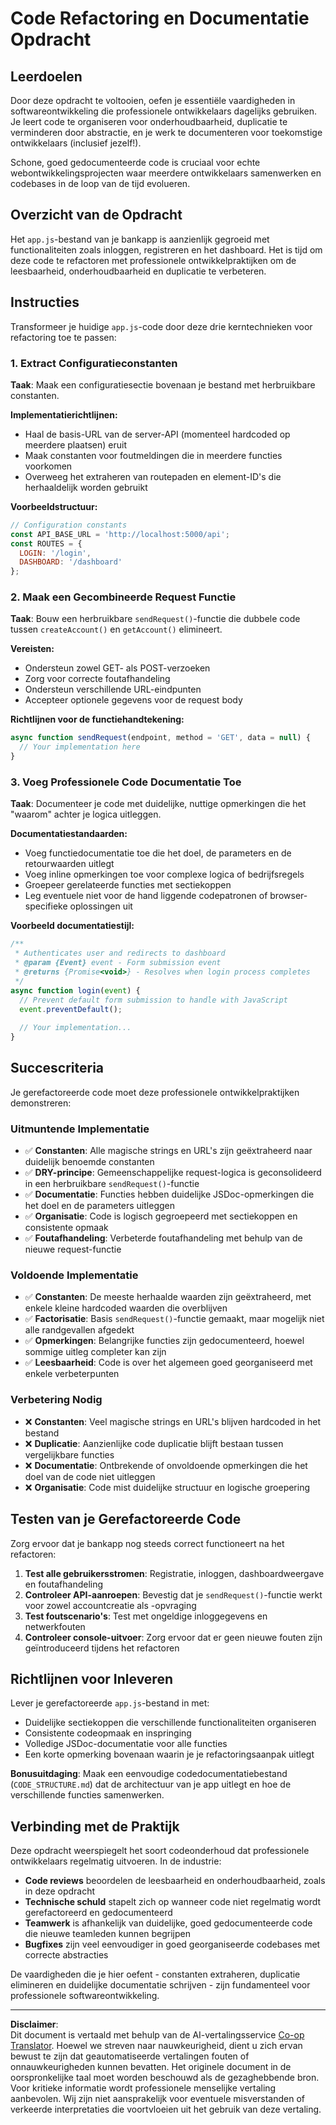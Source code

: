 <!--
CO_OP_TRANSLATOR_METADATA:
{
  "original_hash": "d0a02cb117e91a5b5f24178080068a3d",
  "translation_date": "2025-10-23T01:00:48+00:00",
  "source_file": "7-bank-project/3-data/assignment.md",
  "language_code": "nl"
}
-->
# Code Refactoring en Documentatie Opdracht

## Leerdoelen

Door deze opdracht te voltooien, oefen je essentiële vaardigheden in softwareontwikkeling die professionele ontwikkelaars dagelijks gebruiken. Je leert code te organiseren voor onderhoudbaarheid, duplicatie te verminderen door abstractie, en je werk te documenteren voor toekomstige ontwikkelaars (inclusief jezelf!).

Schone, goed gedocumenteerde code is cruciaal voor echte webontwikkelingsprojecten waar meerdere ontwikkelaars samenwerken en codebases in de loop van de tijd evolueren.

## Overzicht van de Opdracht

Het `app.js`-bestand van je bankapp is aanzienlijk gegroeid met functionaliteiten zoals inloggen, registreren en het dashboard. Het is tijd om deze code te refactoren met professionele ontwikkelpraktijken om de leesbaarheid, onderhoudbaarheid en duplicatie te verbeteren.

## Instructies

Transformeer je huidige `app.js`-code door deze drie kerntechnieken voor refactoring toe te passen:

### 1. Extract Configuratieconstanten

**Taak**: Maak een configuratiesectie bovenaan je bestand met herbruikbare constanten.

**Implementatierichtlijnen:**
- Haal de basis-URL van de server-API (momenteel hardcoded op meerdere plaatsen) eruit
- Maak constanten voor foutmeldingen die in meerdere functies voorkomen
- Overweeg het extraheren van routepaden en element-ID's die herhaaldelijk worden gebruikt

**Voorbeeldstructuur:**
```javascript
// Configuration constants
const API_BASE_URL = 'http://localhost:5000/api';
const ROUTES = {
  LOGIN: '/login',
  DASHBOARD: '/dashboard'
};
```

### 2. Maak een Gecombineerde Request Functie

**Taak**: Bouw een herbruikbare `sendRequest()`-functie die dubbele code tussen `createAccount()` en `getAccount()` elimineert.

**Vereisten:**
- Ondersteun zowel GET- als POST-verzoeken
- Zorg voor correcte foutafhandeling
- Ondersteun verschillende URL-eindpunten
- Accepteer optionele gegevens voor de request body

**Richtlijnen voor de functiehandtekening:**
```javascript
async function sendRequest(endpoint, method = 'GET', data = null) {
  // Your implementation here
}
```

### 3. Voeg Professionele Code Documentatie Toe

**Taak**: Documenteer je code met duidelijke, nuttige opmerkingen die het "waarom" achter je logica uitleggen.

**Documentatiestandaarden:**
- Voeg functiedocumentatie toe die het doel, de parameters en de retourwaarden uitlegt
- Voeg inline opmerkingen toe voor complexe logica of bedrijfsregels
- Groepeer gerelateerde functies met sectiekoppen
- Leg eventuele niet voor de hand liggende codepatronen of browser-specifieke oplossingen uit

**Voorbeeld documentatiestijl:**
```javascript
/**
 * Authenticates user and redirects to dashboard
 * @param {Event} event - Form submission event
 * @returns {Promise<void>} - Resolves when login process completes
 */
async function login(event) {
  // Prevent default form submission to handle with JavaScript
  event.preventDefault();
  
  // Your implementation...
}
```

## Succescriteria

Je gerefactoreerde code moet deze professionele ontwikkelpraktijken demonstreren:

### Uitmuntende Implementatie
- ✅ **Constanten**: Alle magische strings en URL's zijn geëxtraheerd naar duidelijk benoemde constanten
- ✅ **DRY-principe**: Gemeenschappelijke request-logica is geconsolideerd in een herbruikbare `sendRequest()`-functie
- ✅ **Documentatie**: Functies hebben duidelijke JSDoc-opmerkingen die het doel en de parameters uitleggen
- ✅ **Organisatie**: Code is logisch gegroepeerd met sectiekoppen en consistente opmaak
- ✅ **Foutafhandeling**: Verbeterde foutafhandeling met behulp van de nieuwe request-functie

### Voldoende Implementatie
- ✅ **Constanten**: De meeste herhaalde waarden zijn geëxtraheerd, met enkele kleine hardcoded waarden die overblijven
- ✅ **Factorisatie**: Basis `sendRequest()`-functie gemaakt, maar mogelijk niet alle randgevallen afgedekt
- ✅ **Opmerkingen**: Belangrijke functies zijn gedocumenteerd, hoewel sommige uitleg completer kan zijn
- ✅ **Leesbaarheid**: Code is over het algemeen goed georganiseerd met enkele verbeterpunten

### Verbetering Nodig
- ❌ **Constanten**: Veel magische strings en URL's blijven hardcoded in het bestand
- ❌ **Duplicatie**: Aanzienlijke code duplicatie blijft bestaan tussen vergelijkbare functies
- ❌ **Documentatie**: Ontbrekende of onvoldoende opmerkingen die het doel van de code niet uitleggen
- ❌ **Organisatie**: Code mist duidelijke structuur en logische groepering

## Testen van je Gerefactoreerde Code

Zorg ervoor dat je bankapp nog steeds correct functioneert na het refactoren:

1. **Test alle gebruikersstromen**: Registratie, inloggen, dashboardweergave en foutafhandeling
2. **Controleer API-aanroepen**: Bevestig dat je `sendRequest()`-functie werkt voor zowel accountcreatie als -opvraging
3. **Test foutscenario's**: Test met ongeldige inloggegevens en netwerkfouten
4. **Controleer console-uitvoer**: Zorg ervoor dat er geen nieuwe fouten zijn geïntroduceerd tijdens het refactoren

## Richtlijnen voor Inleveren

Lever je gerefactoreerde `app.js`-bestand in met:
- Duidelijke sectiekoppen die verschillende functionaliteiten organiseren
- Consistente codeopmaak en inspringing
- Volledige JSDoc-documentatie voor alle functies
- Een korte opmerking bovenaan waarin je je refactoringsaanpak uitlegt

**Bonusuitdaging**: Maak een eenvoudige codedocumentatiebestand (`CODE_STRUCTURE.md`) dat de architectuur van je app uitlegt en hoe de verschillende functies samenwerken.

## Verbinding met de Praktijk

Deze opdracht weerspiegelt het soort codeonderhoud dat professionele ontwikkelaars regelmatig uitvoeren. In de industrie:
- **Code reviews** beoordelen de leesbaarheid en onderhoudbaarheid, zoals in deze opdracht
- **Technische schuld** stapelt zich op wanneer code niet regelmatig wordt gerefactoreerd en gedocumenteerd
- **Teamwerk** is afhankelijk van duidelijke, goed gedocumenteerde code die nieuwe teamleden kunnen begrijpen
- **Bugfixes** zijn veel eenvoudiger in goed georganiseerde codebases met correcte abstracties

De vaardigheden die je hier oefent - constanten extraheren, duplicatie elimineren en duidelijke documentatie schrijven - zijn fundamenteel voor professionele softwareontwikkeling.

---

**Disclaimer**:  
Dit document is vertaald met behulp van de AI-vertalingsservice [Co-op Translator](https://github.com/Azure/co-op-translator). Hoewel we streven naar nauwkeurigheid, dient u zich ervan bewust te zijn dat geautomatiseerde vertalingen fouten of onnauwkeurigheden kunnen bevatten. Het originele document in de oorspronkelijke taal moet worden beschouwd als de gezaghebbende bron. Voor kritieke informatie wordt professionele menselijke vertaling aanbevolen. Wij zijn niet aansprakelijk voor eventuele misverstanden of verkeerde interpretaties die voortvloeien uit het gebruik van deze vertaling.